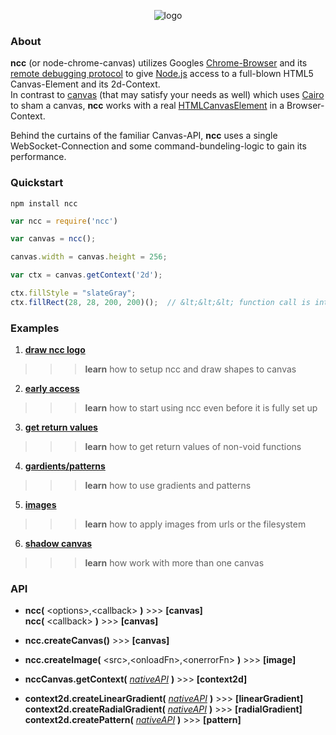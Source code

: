 <!-- ![logo](https://raw.githubusercontent.com/indus/ncc/master/footage/logo.png) -->

<p align="center">
  <img src="https://raw.githubusercontent.com/indus/ncc/master/footage/logo.png" alt="logo"/>
</p>

### About
**ncc** (or node-chrome-canvas) utilizes Googles [Chrome-Browser](https://www.google.com/chrome/browser/) and its [remote debugging protocol](https://developers.google.com/chrome-developer-tools/docs/debugger-protocol) to give [Node.js](http://nodejs.org/) access to a full-blown HTML5 Canvas-Element and its 2d-Context.  
In contrast to [canvas](https://www.npmjs.org/package/canvas) (that may satisfy your needs as well) which uses [Cairo](http://cairographics.org/) to sham a canvas, **ncc** works with a real [HTMLCanvasElement](https://developer.mozilla.org/en-US/docs/Web/API/HTMLCanvasElement) in a Browser-Context.

Behind the curtains of the familiar Canvas-API, **ncc** uses a single WebSocket-Connection and some command-bundeling-logic to gain its performance.

### Quickstart
```
npm install ncc
```
```javascript
var ncc = require('ncc')

var canvas = ncc();

canvas.width = canvas.height = 256;

var ctx = canvas.getContext('2d');

ctx.fillStyle = "slateGray";
ctx.fillRect(28, 28, 200, 200)();  // &lt;&lt;&lt; function call is intentional!
```
### Examples
1. **[draw ncc logo](https://github.com/indus/ncc/blob/master/examples/1_draw_ncc_logo.js)**
>>> **learn** how to setup ncc and draw shapes to canvas
2. **[early access](https://github.com/indus/ncc/blob/master/examples/2_early_access.js)**
>>> **learn** how to start using ncc even before it is fully set up
3. **[get return values](https://github.com/indus/ncc/blob/master/examples/3_get_return_values.js)**
>>> **learn** how to get return values of non-void functions
4. **[gardients/patterns](https://github.com/indus/ncc/blob/master/examples/4_gradients_and_patterns.js)**
>>> **learn** how to use gradients and patterns
5. **[images](https://github.com/indus/ncc/blob/master/examples/5_images.js)**
>>> **learn** how to apply images from urls or the filesystem
6. **[shadow canvas](https://github.com/indus/ncc/blob/master/examples/6_shadow_canvas.js)**
>>> **learn** how work with more than one canvas

### API

* **ncc(** &lt;options&gt;,&lt;callback&gt; **)** >>> **[canvas]**  
**ncc(** &lt;callback&gt; **)** >>> **[canvas]**

* **ncc.createCanvas()** >>> **[canvas]**

* **ncc.createImage(** &lt;src&gt;,&lt;onloadFn&gt;,&lt;onerrorFn&gt; **)** >>> **[image]**

* **nccCanvas.getContext(** *[nativeAPI](https://developer.mozilla.org/en-US/docs/Web/API/HTMLCanvasElement#Methods)* **)** >>> **[context2d]**

* **context2d.createLinearGradient(** *[nativeAPI](https://developer.mozilla.org/en-US/docs/Web/API/CanvasRenderingContext2D#createLinearGradient())* **)** >>> **[linearGradient]**  
**context2d.createRadialGradient(** *[nativeAPI](https://developer.mozilla.org/en-US/docs/Web/API/CanvasRenderingContext2D#createRadialGradient())* **)** >>> **[radialGradient]**  
**context2d.createPattern(** *[nativeAPI](https://developer.mozilla.org/en-US/docs/Web/API/CanvasRenderingContext2D#createPattern())* **)** >>> **[pattern]**
